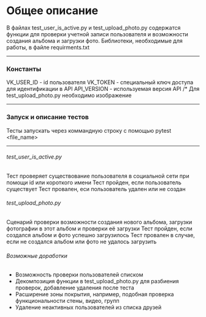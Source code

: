 # Общее описание #

В файлах test_user_is_active.py и test_upload_photo.py содержатся функции для проверки учетной записи пользователя и возможности создания альбома и загрузки фото.
Библиотеки, необходимые для работы, в файле requirments.txt
***
### Константы
VK_USER_ID - id пользователя
VK_TOKEN - специальный ключ доступа для идентификации в API
API_VERSION - используемая версия API
/* Для test_upload_photo.py необходимо изображение
***
### Запуск и описание тестов
Тесты запускать через коммандную строку с помощью pytest <file_name>
***
###### test_user_is_active.py
Тест проверяет существование пользователя в социальной сети при помощи id или короткого имени
Тест пройден, если пользователь существует
Тест провален, еси пользователь удален или не создан

###### test_upload_photo.py
Сценарий проверки возможности создания нового альбома, загрузки фотографии в этот альбом и проверки её загрузки
Тест пройден, если создался альбом и фото успешно загрузилось
Тест провален в случае, если не создался альбом или фото не удалось загрузить

###### Возможные доработки
+ Возможность проверки пользователей списком
+ Декомпозиция функции в test_upload_photo.py для разбиения проверок, добавление удаления после теста
+ Расширение зоны покрытия, например, подобная проверка функциональности стены, видео, групп
+ Удаление неактивных пользователей из списка друзей


